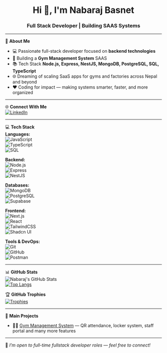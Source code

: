 <h1 align="center">Hi 👋, I'm Nabaraj Basnet</h1>
<h3 align="center">Full Stack Developer | Building SAAS Systems</h3>

---

💫 **About Me**  
- 💻 Passionate full-stack developer focused on **backend technologies**  
- 🚀 Building a **Gym Management System** SAAS  
- 📚 Tech Stack **Node.js, Express, NestJS, MongoDB, PostgreSQL, SQL, TypeScript**  
- 🌐 Dreaming of scaling SaaS apps for gyms and factories across Nepal and beyond  
- ❤️ Coding for impact — making systems smarter, faster, and more organized  

---

🌐 **Connect With Me**  
[![LinkedIn](https://img.shields.io/badge/LinkedIn-0A66C2?style=flat&logo=linkedin&logoColor=white)](h[ttps://linkedin.com/in/your-linkedin](https://www.linkedin.com/in/nabaraj-basnet-1b9216248/))  

---

💻 **Tech Stack**  
**Languages:**  
![JavaScript](https://img.shields.io/badge/-JavaScript-black?style=flat-square&logo=javascript)  
![TypeScript](https://img.shields.io/badge/-TypeScript-black?style=flat-square&logo=typescript)  
![SQL](https://img.shields.io/badge/-SQL-black?style=flat-square&logo=postgresql)  

**Backend:**  
![Node.js](https://img.shields.io/badge/-Node.js-black?style=flat-square&logo=node.js)  
![Express](https://img.shields.io/badge/-Express.js-black?style=flat-square&logo=express)  
![NestJS](https://img.shields.io/badge/-NestJS-black?style=flat-square&logo=nestjs)  

**Databases:**  
![MongoDB](https://img.shields.io/badge/-MongoDB-black?style=flat-square&logo=mongodb)  
![PostgreSQL](https://img.shields.io/badge/-PostgreSQL-black?style=flat-square&logo=postgresql)  
![Supabase](https://img.shields.io/badge/-Supabase-black?style=flat-square&logo=supabase)  

**Frontend:**  
![Next.js](https://img.shields.io/badge/-Next.js-black?style=flat-square&logo=next.js)  
![React](https://img.shields.io/badge/-React-black?style=flat-square&logo=react)  
![TailwindCSS](https://img.shields.io/badge/-TailwindCSS-black?style=flat-square&logo=tailwindcss)  
![Shadcn UI](https://img.shields.io/badge/-ShadcnUI-black?style=flat-square)  

**Tools & DevOps:**  
![Git](https://img.shields.io/badge/-Git-black?style=flat-square&logo=git)  
![GitHub](https://img.shields.io/badge/-GitHub-black?style=flat-square&logo=github)  
![Postman](https://img.shields.io/badge/-Postman-black?style=flat-square&logo=postman)  

---

📊 **GitHub Stats**  
![Nabaraj's GitHub Stats](https://github-readme-stats.vercel.app/api?username=nabarajbasnet&show_icons=true&theme=radical)  
[![Top Langs](https://github-readme-stats.vercel.app/api/top-langs/?username=nabarajbasnet&layout=compact&theme=radical)](https://github.com/anuraghazra/github-readme-stats)

🏆 **GitHub Trophies**  
[![Trophies](https://github-profile-trophy.vercel.app/?username=nabarajbasnet&theme=radical)](https://github.com/ryo-ma/github-profile-trophy)

---

🎯 **Main Projects**  
- 🏋️‍♂️ [Gym Management System](https://github.com/nabarajbasnet/gym-management) — QR attendance, locker system, staff portal and many more features


---

📌 *I’m open to full-time fullstack developer roles — feel free to connect!*
